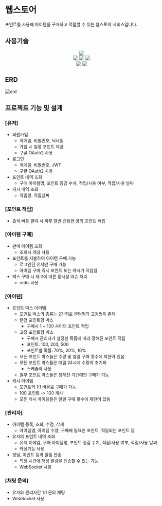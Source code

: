 # 웹스토어
포인트를 사용해 아이템을 구매하고 적립할 수 있는 웹스토어 서비스입니다.

## 사용기술
<div align=center> 
  <img src="https://img.shields.io/badge/java-007396?style=for-the-badge&logo=java&logoColor=white">
  <br>
  <img src="https://img.shields.io/badge/spring-6DB33F?style=for-the-badge&logo=spring&logoColor=white">
  <img src="https://img.shields.io/badge/spring boot-6DB33F?style=for-the-badge&logo=springboot&logoColor=white">
  <img src="https://img.shields.io/badge/spring security-6DB33F?style=for-the-badge&logo=springsecurity&logoColor=white">
  <br>
  <img src="https://img.shields.io/badge/mysql-4479A1?style=for-the-badge&logo=mysql&logoColor=white">
  <img src="https://img.shields.io/badge/redis-FF4438?style=for-the-badge&logo=redis&logoColor=white">
</div>

## ERD
![erd](https://github.com/Cathunder/WebStore/assets/102372626/0bc6f901-aa25-4892-bf07-6620f62b5b80)


## 프로젝트 기능 및 설계
### [유저]
- 회원가입
  - 이메일, 비밀번호, 닉네임
  - 가입 시 일정 포인트 제공
  - 구글 OAuth2 사용
- 로그인
  - 이메일, 비밀번호, JWT
  - 구글 OAuth2 사용
- 포인트 내역 조회
  - 구매 아이템명, 포인트 증감 수치, 적립/사용 여부, 적립/사용 날짜
- 캐시 내역 조회
  - 적립량, 적립날짜

### [포인트 적립]
- 출석 버튼 클릭 시 하루 한번 랜덤한 양의 포인트 적립

### [아이템 구매]
- 판매 아이템 조회
  - 조회시 캐싱 사용
- 포인트를 지불하여 아이템 구매 가능
  - 로그인된 유저만 구매 가능
  - 아이템 구매 즉시 포인트 또는 캐시가 적립됨
- 박스 구매 시 재고에 따른 동시성 이슈 처리
  - redis 사용

### [아이템]
- 포인트 박스 아이템
  - 포인트 박스의 종류는 2가지로 랜덤형과 고정형이 존재
  - 랜덤 포인트형 박스
    - 구매시 1 ~ 100 사이의 포인트 적립
  - 고정 포인트형 박스
    - 구매시 관리자가 설정한 확률에 따라 정해진 포인트 적립
    - 포인트: 100, 200, 500
    - 포인트별 확률: 70%, 20%, 10%
  - 모든 포인트 박스들은 수량 및 일일 구매 횟수에 제한이 있음
  - 모든 포인트 박스들은 매일 24시에 수량이 초기화
    - 스케쥴러 사용
  - 일부 포인트 박스들은 정해진 기간에만 구매가 가능
- 캐시 아이템
  - 포인트와 1:1 비율로 구매가 가능
  - 100 포인트 -> 100 캐시
  - 모든 캐시 아이템들은 일일 구매 횟수에 제한이 있음

### [관리자]
- 아이템 등록, 조회, 수정, 삭제
  - 아이템명, 아이템 수량, 구매에 필요한 포인트, 적립되는 포인트 등
- 유저의 포인트 내역 조회
  - 유저 이메일, 구매 아이템명, 포인트 증감 수치, 적립/사용 여부, 적립/사용 날짜
  - 캐싱기능 사용
- 핫딜, 이벤트 등의 알림 전송
  - 특정 시간에 해당 알림을 전송할 수 있는 기능
  - WebSocket 사용

### [채팅 문의]
- 유저와 관리자간 1:1 문의 채팅
- WebSocket 사용
